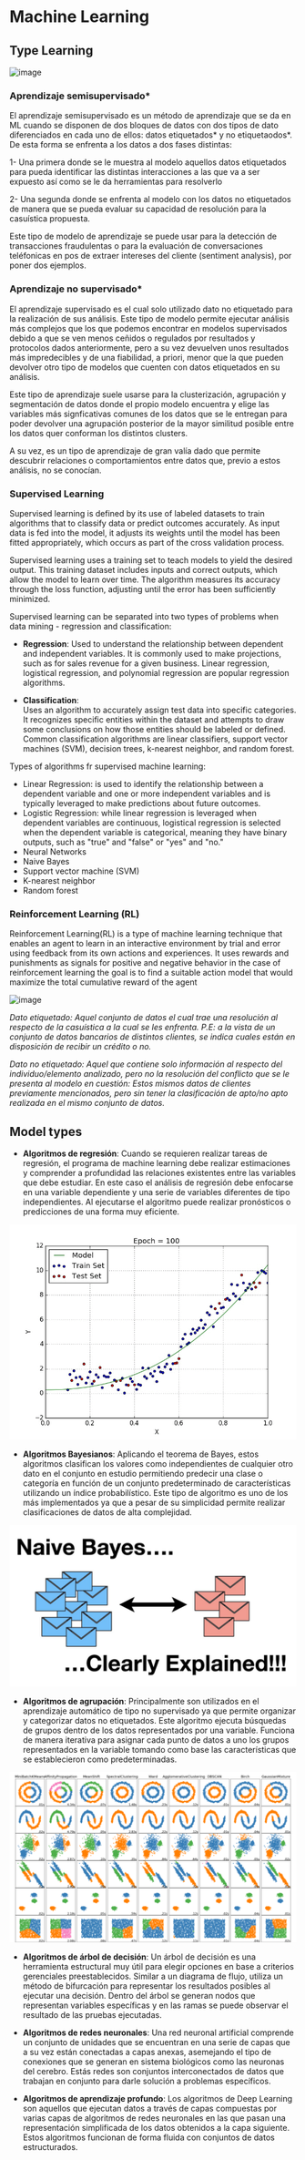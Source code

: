 # Machine Learning

## Type Learning
![image](https://user-images.githubusercontent.com/76560772/164272463-ce71a2a9-2149-4093-8bfe-0078697c0695.png)

### Aprendizaje semisupervisado*

El aprendizaje semisupervisado es un método de aprendizaje que se da en ML cuando se disponen de dos bloques de datos con dos tipos de dato diferenciados en cada uno de ellos: datos etiquetados* y no etiquetaodos*. De esta forma se enfrenta a los datos a dos fases distintas:

1- Una primera donde se le muestra al modelo aquellos datos etiquetados para pueda identificar las distintas interacciones a las que va a ser expuesto así como se le da herramientas para resolverlo

2- Una segunda donde se enfrenta al modelo con los datos no etiquetados de manera que se pueda evaluar su capacidad de resolución para la casuística propuesta.

Este tipo de modelo de aprendizaje se puede usar para la detección de transacciones fraudulentas o para la evaluación de conversaciones teléfonicas en pos de extraer intereses del cliente (sentiment analysis), por poner dos ejemplos.


### Aprendizaje no supervisado*

El aprendizaje supervisado es el cual solo utilizado dato no etiquetado para la realización de sus análisis. Este tipo de modelo permite ejecutar análisis más complejos que los que podemos encontrar en modelos supervisados debido a que se ven menos ceñidos o regulados por resultados y protocolos dados anteriormente, pero a su vez devuelven unos resultados más impredecibles y de una fiabilidad, a priori, menor que la que pueden devolver otro tipo de modelos que cuenten con datos etiquetados en su análisis.

Este tipo de aprendizaje suele usarse para la clusterización, agrupación y segmentación de datos donde el propio modelo encuentra y elige las variables más signficativas comunes de los datos que se le entregan para poder devolver una agrupación posterior de la mayor similitud posible entre los datos quer conforman los distintos clusters.

A su vez, es un tipo de aprendizaje de gran valía dado que permite descubrir relaciones o comportamientos entre datos que, previo a estos análisis, no se conocían.



  
### Supervised Learning

Supervised learning is defined by its use of labeled datasets to train algorithms that to classify data or predict outcomes accurately. As input data is fed into the model, it adjusts its weights until the model has been fitted appropriately, which occurs as part of the cross validation process.

Supervised learning uses a training set to teach models to yield the desired output. This training dataset includes inputs and correct outputs, which allow the model to learn over time. The algorithm measures its accuracy through the loss function, adjusting until the error has been sufficiently minimized.

Supervised learning can be separated into two types of problems when data mining - regression and classification:

- **Regression**:
Used to understand the relationship between dependent and independent variables. It is commonly used to make projections, such as for sales revenue for a given business. Linear regression, logistical regression, and polynomial regression are popular regression algorithms.

- **Classification**:  
Uses an algorithm to accurately assign test data into specific categories. It recognizes specific entities within the dataset and attempts to draw some conclusions on how those entities should be labeled or defined. Common classification algorithms are linear classifiers, support vector machines (SVM), decision trees, k-nearest neighbor, and random forest.

Types of algorithms fr supervised machine learning:
- Linear Regression: is used to identify the relationship between a dependent variable and one or more independent variables and is typically leveraged to make predictions about future outcomes.
- Logistic Regression: while linear regression is leveraged when dependent variables are continuous, logistical regression is selected when the dependent variable is categorical, meaning they have binary outputs, such as "true" and "false" or "yes" and "no."
- Neural Networks
- Naive Bayes
- Support vector machine (SVM)
- K-nearest neighbor
- Random forest

### Reinforcement Learning (RL)
 Reinforcement Learning(RL) is a type of machine learning technique that enables an agent to learn in an interactive environment by trial and error using feedback from its own actions and experiences. It uses rewards and punishments as signals for positive and negative behavior
in the case of reinforcement learning the goal is to find a suitable action model that would maximize the total cumulative reward of the agent

![image](https://user-images.githubusercontent.com/76560772/164272741-2c956587-677f-4454-bd57-0a294b83049f.png)



*Dato etiquetado: Aquel conjunto de datos el cual trae una resolución al respecto de la casuística a la cual se les enfrenta. P.E: a la vista de un conjunto de datos bancarios de distintos clientes, se indica cuales están en disposición de recibir un crédito o no.*

*Dato no etiquetado: Aquel que contiene solo información al respecto del individuo/elemento analizado, pero no la resolución del conflicto que se le presenta al modelo en cuestión: Estos mismos datos de clientes previamente mencionados, pero sin tener la clasificación de apto/no apto realizada en el mismo conjunto de datos.*

 
## Model types

- **Algoritmos de regresión**:
Cuando se requieren realizar tareas de regresión, el programa de machine learning debe realizar estimaciones y comprender a profundidad las relaciones existentes entre las variables que debe estudiar.
En este caso el análisis de regresión debe enfocarse en una variable dependiente y una serie de variables diferentes de tipo independientes. Al ejecutarse el algoritmo puede realizar pronósticos o predicciones de una forma muy eficiente.

![](images/regressions_aglorithm.gif)


- **Algoritmos Bayesianos**:
Aplicando el teorema de Bayes, estos algoritmos clasifican los valores como independientes de cualquier otro dato en el conjunto en estudio permitiendo predecir una clase o categoría en función de un conjunto predeterminado de características utilizando un índice probabilístico.
Este tipo de algoritmo es uno de los más implementados ya que a pesar de su simplicidad permite realizar clasificaciones de datos de alta complejidad.

![](images/bayes_algorithim.jpeg)

- **Algoritmos de agrupación**:
Principalmente son utilizados en el aprendizaje automático de tipo no supervisado ya que permite organizar y categorizar datos no etiquetados. Este algoritmo ejecuta búsquedas de grupos dentro de los datos representados por una variable. Funciona de manera iterativa para asignar cada punto de datos a uno los grupos representados en la variable tomando como base las características que se establecieron como predeterminadas.

![](images/clustering_algorithm.png)

- **Algoritmos de árbol de decisión**:
Un árbol de decisión es una herramienta estructural muy útil para elegir opciones en base a criterios gerenciales preestablecidos. Similar a un diagrama de flujo, utiliza un método de bifurcación para representar los resultados posibles al ejecutar una decisión. Dentro del árbol se generan nodos que representan variables específicas y en las ramas se puede observar el resultado de las pruebas ejecutadas.



- **Algoritmos de redes neuronales**:
Una red neuronal artificial comprende un conjunto de unidades que se encuentran en una serie de capas que a su vez están conectadas a capas anexas, asemejando el tipo de conexiones que se generan en sistema biológicos como las neuronas del cerebro. Estás redes son conjuntos interconectados de datos que trabajan en conjunto para darle solución a problemas específicos.



- **Algoritmos de aprendizaje profundo**:
Los algoritmos de Deep Learning son aquellos que ejecutan datos a través de capas compuestas por varias capas de algoritmos de redes neuronales en las que pasan una representación simplificada de los datos obtenidos a la capa siguiente. Estos algoritmos funcionan de forma fluida con conjuntos de datos estructurados.

